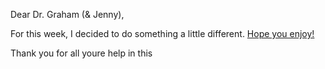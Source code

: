 Dear Dr. Graham (& Jenny),

For this week, I decided to do something a little different. [Hope you enjoy!](https://uploads.knightlab.com/storymapjs/3f10e63fc07b3d0e9fe302f2e4b512f2/exit-ticket/index.html)

<b> </b>

Thank you for all youre help in this 


